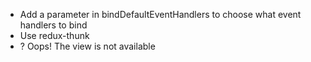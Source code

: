 - Add a parameter in bindDefaultEventHandlers to choose what event handlers to bind
- Use redux-thunk
- ? Oops! The view is not available